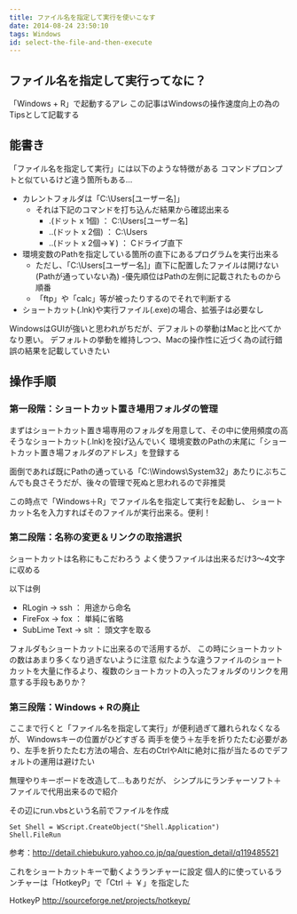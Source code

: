 ```yaml
---
title: ファイル名を指定して実行を使いこなす
date: 2014-08-24 23:50:10
tags: Windows
id: select-the-file-and-then-execute
---
```


## ファイル名を指定して実行ってなに？
「Windows + R」で起動するアレ
この記事はWindowsの操作速度向上の為のTipsとして記載する

<!-- more -->

## 能書き
「ファイル名を指定して実行」には以下のような特徴がある
コマンドプロンプトと似ているけど違う箇所もある…

- カレントフォルダは「C:\Users\[ユーザー名]」
  - それは下記のコマンドを打ち込んだ結果から確認出来る
    - .(ドット x 1個) ： C:\Users\[ユーザー名]
    - ..(ドット x 2個) ： C:\Users
    - ..\(ドット x 2個→￥) ： Cドライブ直下
- 環境変数のPathを指定している箇所の直下にあるプログラムを実行出来る
  - ただし、「C:\Users\[ユーザー名]」直下に配置したファイルは開けない(Pathが通っていない為)
-優先順位はPathの左側に記載されたものから順番
  - 「ftp」や「calc」等が被ったりするのでそれで判断する
- ショートカット(.lnk)や実行ファイル(.exe)の場合、拡張子は必要なし

WindowsはGUIが強いと思われがちだが、デフォルトの挙動はMacと比べてかなり悪い。
デフォルトの挙動を維持しつつ、Macの操作性に近づく為の試行錯誤の結果を記載していきたい

## 操作手順
### 第一段階：ショートカット置き場用フォルダの管理
まずはショートカット置き場専用のフォルダを用意して、その中に使用頻度の高そうなショートカット(.lnk)を投げ込んでいく
環境変数のPathの末尾に「ショートカット置き場フォルダのアドレス」を登録する

面倒であれば既にPathの通っている「C:\Windows\System32」あたりにぶちこんでも良さそうだが、後々の管理で死ぬと思われるので非推奨

この時点で「Windows＋R」でファイル名を指定して実行を起動し、
ショートカット名を入力すればそのファイルが実行出来る。便利！

### 第二段階：名称の変更＆リンクの取捨選択
ショートカットは名称にもこだわろう
よく使うファイルは出来るだけ3〜4文字に収める

以下は例
- RLogin → ssh ： 用途から命名
- FireFox → fox ： 単純に省略
- SubLime Text → slt ： 頭文字を取る

フォルダもショートカットに出来るので活用するが、
この時にショートカットの数はあまり多くなり過ぎないように注意
似たような違うファイルのショートカットを大量に作るより、複数のショートカットの入ったフォルダのリンクを用意する手段もありか？

### 第三段階：Windows + Rの廃止
ここまで行くと「ファイル名を指定して実行」が便利過ぎて離れられなくなるが、
Windowsキーの位置がひどすぎる
両手を使う＋左手を折りたたむ必要があり、左手を折りたたむ方法の場合、左右のCtrlやAltに絶対に指が当たるのでデフォルトの運用は避けたい

無理やりキーボードを改造して…もありだが、
シンプルにランチャーソフト＋ファイルで代用出来るので紹介

その辺にrun.vbsという名前でファイルを作成
```
Set Shell = WScript.CreateObject("Shell.Application")
Shell.FileRun
```
参考：<http://detail.chiebukuro.yahoo.co.jp/qa/question_detail/q119485521>

これをショートカットキーで動くようランチャーに設定
個人的に使っているランチャーは「HotkeyP」で「Ctrl ＋ ￥」を指定した

HotkeyP
<http://sourceforge.net/projects/hotkeyp/>

